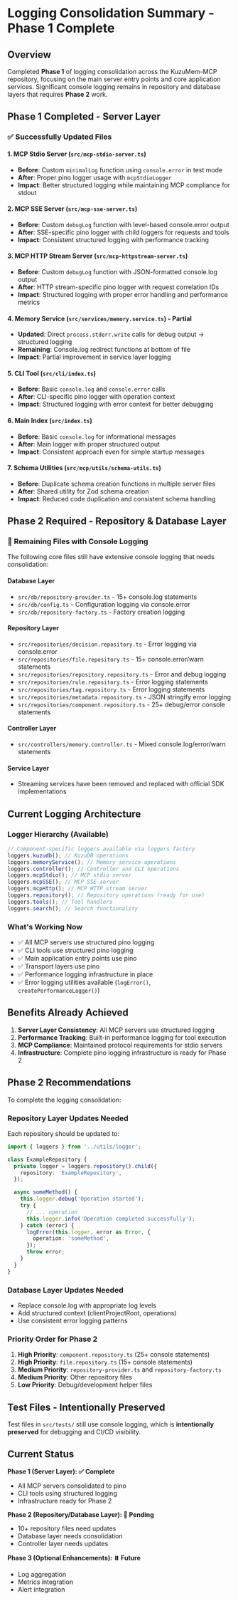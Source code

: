 # Logging Consolidation Summary - Phase 1 Complete

## Overview

Completed **Phase 1** of logging consolidation across the KuzuMem-MCP repository, focusing on the main server entry points and core application services. Significant console logging remains in repository and database layers that requires **Phase 2** work.

## Phase 1 Completed - Server Layer

### ✅ Successfully Updated Files

#### 1. MCP Stdio Server (`src/mcp-stdio-server.ts`)

- **Before**: Custom `minimalLog` function using `console.error` in test mode
- **After**: Proper pino logger usage with `mcpStdioLogger`
- **Impact**: Better structured logging while maintaining MCP compliance for stdout

#### 2. MCP SSE Server (`src/mcp-sse-server.ts`)

- **Before**: Custom `debugLog` function with level-based console.error output
- **After**: SSE-specific pino logger with child loggers for requests and tools
- **Impact**: Consistent structured logging with performance tracking

#### 3. MCP HTTP Stream Server (`src/mcp-httpstream-server.ts`)

- **Before**: Custom `debugLog` function with JSON-formatted console.log output
- **After**: HTTP stream-specific pino logger with request correlation IDs
- **Impact**: Structured logging with proper error handling and performance metrics

#### 4. Memory Service (`src/services/memory.service.ts`) - Partial

- **Updated**: Direct `process.stderr.write` calls for debug output → structured logging
- **Remaining**: Console.log redirect functions at bottom of file
- **Impact**: Partial improvement in service layer logging

#### 5. CLI Tool (`src/cli/index.ts`)

- **Before**: Basic `console.log` and `console.error` calls
- **After**: CLI-specific pino logger with operation context
- **Impact**: Structured logging with error context for better debugging

#### 6. Main Index (`src/index.ts`)

- **Before**: Basic `console.log` for informational messages
- **After**: Main logger with proper structured output
- **Impact**: Consistent approach even for simple startup messages

#### 7. Schema Utilities (`src/mcp/utils/schema-utils.ts`)

- **Before**: Duplicate schema creation functions in multiple server files
- **After**: Shared utility for Zod schema creation
- **Impact**: Reduced code duplication and consistent schema handling

## Phase 2 Required - Repository & Database Layer

### 🔄 Remaining Files with Console Logging

The following core files still have extensive console logging that needs consolidation:

#### Database Layer

- `src/db/repository-provider.ts` - 15+ console.log statements
- `src/db/config.ts` - Configuration logging via console.error
- `src/db/repository-factory.ts` - Factory creation logging

#### Repository Layer

- `src/repositories/decision.repository.ts` - Error logging via console.error
- `src/repositories/file.repository.ts` - 15+ console.error/warn statements
- `src/repositories/repository.repository.ts` - Error and debug logging
- `src/repositories/rule.repository.ts` - Error logging statements
- `src/repositories/tag.repository.ts` - Error logging statements
- `src/repositories/metadata.repository.ts` - JSON stringify error logging
- `src/repositories/component.repository.ts` - 25+ debug/error console statements

#### Controller Layer

- `src/controllers/memory.controller.ts` - Mixed console.log/error/warn statements

#### Service Layer

- Streaming services have been removed and replaced with official SDK implementations

## Current Logging Architecture

### Logger Hierarchy (Available)

```typescript
// Component-specific loggers available via loggers factory
loggers.kuzudb(); // KuzuDB operations
loggers.memoryService(); // Memory service operations
loggers.controller(); // Controller and CLI operations
loggers.mcpStdio(); // MCP stdio server
loggers.mcpSSE(); // MCP SSE server
loggers.mcpHttp(); // MCP HTTP stream server
loggers.repository(); // Repository operations (ready for use)
loggers.tools(); // Tool handlers
loggers.search(); // Search functionality
```

### What's Working Now

- ✅ All MCP servers use structured pino logging
- ✅ CLI tools use structured pino logging
- ✅ Main application entry points use pino
- ✅ Transport layers use pino
- ✅ Performance logging infrastructure in place
- ✅ Error logging utilities available (`logError()`, `createPerformanceLogger()`)

## Benefits Already Achieved

1. **Server Layer Consistency**: All MCP servers use structured logging
2. **Performance Tracking**: Built-in performance logging for tool execution
3. **MCP Compliance**: Maintained protocol requirements for stdio servers
4. **Infrastructure**: Complete pino logging infrastructure is ready for Phase 2

## Phase 2 Recommendations

To complete the logging consolidation:

### Repository Layer Updates Needed

Each repository should be updated to:

```typescript
import { loggers } from '../utils/logger';

class ExampleRepository {
  private logger = loggers.repository().child({
    repository: 'ExampleRepository',
  });

  async someMethod() {
    this.logger.debug('Operation started');
    try {
      // ... operation
      this.logger.info('Operation completed successfully');
    } catch (error) {
      logError(this.logger, error as Error, {
        operation: 'someMethod',
      });
      throw error;
    }
  }
}
```

### Database Layer Updates Needed

- Replace console.log with appropriate log levels
- Add structured context (clientProjectRoot, operations)
- Use consistent error logging patterns

### Priority Order for Phase 2

1. **High Priority**: `component.repository.ts` (25+ console statements)
2. **High Priority**: `file.repository.ts` (15+ console statements)
3. **Medium Priority**: `repository-provider.ts` and `repository-factory.ts`
4. **Medium Priority**: Other repository files
5. **Low Priority**: Debug/development helper files

## Test Files - Intentionally Preserved

Test files in `src/tests/` still use console logging, which is **intentionally preserved** for debugging and CI/CD visibility.

## Current Status

**Phase 1 (Server Layer): ✅ Complete**

- All MCP servers consolidated to pino
- CLI tools using structured logging
- Infrastructure ready for Phase 2

**Phase 2 (Repository/Database Layer): 🔄 Pending**

- 10+ repository files need updates
- Database layer needs consolidation
- Controller layer needs updates

**Phase 3 (Optional Enhancements): ⏸️ Future**

- Log aggregation
- Metrics integration
- Alert integration
